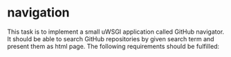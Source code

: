 # navigation

This task is to implement a small uWSGI application called GitHub navigator. It should be able to search GitHub repositories by given search term and present them as html page. The following requirements should be fulfilled: